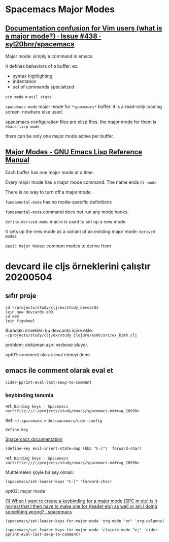 
# Spacemacs Major Modes

## [Documentation confusion for Vim users (what is a major mode?) · Issue #438 · syl20bnr/spacemacs](https://github.com/syl20bnr/spacemacs/issues/438)

Major mode: simply a command in emacs. 

It defines behaviors of a buffer. ex:

- syntax highlighting
- indentation
- set of commands specialized

`vim mode` = `evil state`

`spacemacs-mode` major mode for `*spacemacs*` buffer. it is a read-only loading screen. nowhere else used.

spacemacs configuration files are elisp files. the major mode for them is `emacs-lisp-mode`

there can be only one major mode active per buffer.

## [Major Modes - GNU Emacs Lisp Reference Manual](https://www.gnu.org/software/emacs/manual/html_node/elisp/Major-Modes.html)

Each buffer has one major mode at a time.

Every major mode has a major mode command. The name ends in `-mode`

There is no way to turn off a major mode.

`fundamental-mode` has no mode-specific definitions

`fundamental-mode` command does not run any mode hooks.

`define-derived-mode` macro is used to set up a new mode

It sets up the new mode as  a variant of an existing major mode: `derived modes`

`Basic Major Modes`: common modes to derive from



# devcard ile cljs örneklerini çalıştır 20200504 

## sıfır proje 

``` 
cd ~/projects/study/clj/ex/study_devcards
lein new devcards e03
cd e03
lein figwheel
``` 

Buradaki örnekleri bu devcards içine ekle: `~/projects/study/clj/ex/study_clojure/ex06/src/ex_kimh.clj`

problem: doküman aşırı verbose oluyor. 

opt01: comment olarak eval etmeyi dene

## emacs ile comment olarak eval et

`cider-pprint-eval-last-sexp-to-comment`

### keybinding tanımla

ref: `Binding keys - Spacemacs <url:file:///~/projects/study/emacs/spacemacs.md#r=g_10998>`

Ref: `~/.spacemacs` > `dotspacemacs/user-config`

`define-key`

[Spacemacs documentation](https://develop.spacemacs.org/doc/DOCUMENTATION.html#binding-keys)

``` elisp
(define-key evil-insert-state-map (kbd "C-]") 'forward-char)
``` 

ref: `Binding keys - Spacemacs <url:file:///~/projects/study/emacs/spacemacs.md#r=g_10998>`

Muhtemelen şöyle bir şey olmalı:

``` elisp
(spacemacs/set-leader-keys "C-]" 'forward-char)
``` 

opt02: major mode

[(1) When I want to create a keybinding for a major mode (SPC m etc) is it normal that I then have to make one for (leader etc) as well or am I doing something wrong? : spacemacs](https://www.reddit.com/r/spacemacs/comments/4s5qkb/when_i_want_to_create_a_keybinding_for_a_major/)

``` elisp
(spacemacs/set-leader-keys-for-major-mode 'org-mode "oc" 'org-columns)
``` 

``` 
(spacemacs/set-leader-keys-for-major-mode 'clojure-mode "e;" 'cider-pprint-eval-last-sexp-to-comment)
``` 

